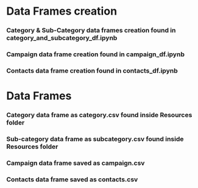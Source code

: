 # Data Frames creation
### Category & Sub-Category data frames creation found in category_and_subcategory_df.ipynb
### Campaign data frame creation found in campaign_df.ipynb
### Contacts data frame creation found in contacts_df.ipynb
# Data Frames
### Category data frame as category.csv found inside Resources folder
### Sub-category data frame as subcategory.csv found inside Resources folder
### Campaign data frame saved as campaign.csv
### Contacts data frame saved as contacts.csv


